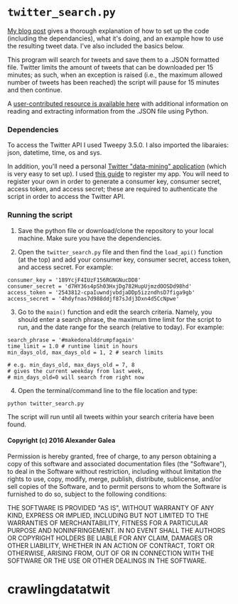 # `twitter_search.py`

[My blog post](https://galeascience.wordpress.com/2016/03/18/collecting-twitter-data-with-python/) gives a thorough explanation of how to set up the code (including the dependancies), what it's doing, and an example how to use the resulting tweet data.  I've also included the basics below.

This program will search for tweets and save them to a .JSON formatted file. Twitter limits the amount of tweets that can be downloaded per 15 minutes; as such, when an exception is raised (i.e., the maximum allowed number of tweets has been reached) the script will pause for 15 minutes and then continue.

A [user-contributed resource is available here](https://github.com/agalea91/twitter_search/blob/master/additional_features.md) with additional information on reading and extracting information from the .JSON file using Python.

### Dependencies

To access the Twitter API I used Tweepy 3.5.0.  I also imported the libaraies: json, datetime, time, os and sys.

In addition, you'll need a personal [Twitter "data-mining" application](https://apps.twitter.com/) (which is very easy to set up). I used [this guide](http://marcobonzanini.com/2015/03/02/mining-twitter-data-with-python-part-1/#Register_Your_App) to register my app. You will need to register your own in order to generate a consumer key, consumer secret, access token, and access secret; these are required to authenticate the script in order to access the Twitter API.


### Running the script

1) Save the python file or download/clone the repository to your local machine.  Make sure you have the dependencies.

2) Open the `twitter_search.py` file and then find the `load_api()` function (at the top) and add your consumer key, consumer secret, access token, and access secret.  For example:
```
consumer_key = '189YcjF4IUzF156RGNGNucDD8'
consumer_secret = 'd7HY36s4pSh03HxjDg782HupUjmzdOOSDd98hd'
access_token = '2543812-cpaIuwndjvbdjaDDp5izzndhsD7figa9gb'
access_secret = '4hdyfnas7d988ddjf87sJdj3Dxn4d5CcNpwe'
```

3) Go to the `main()` function and edit the search criteria. Namely, you should enter a search phrase, the maximum time limit for the script to run, and the date range for the search (relative to today). For example:
```
search_phrase = '#makedonalddrumpfagain'
time_limit = 1.0 # runtime limit in hours
min_days_old, max_days_old = 1, 2 # search limits

# e.g. min_days_old, max_days_old = 7, 8
# gives the current weekday from last week,
# min_days_old=0 will search from right now
```

4) Open the terminal/command line to the file location and type: 
```
python twitter_search.py
```
The script will run until all tweets within your search criteria have been found.


#### Copyright (c) 2016 Alexander Galea 
Permission is hereby granted, free of charge, to any person obtaining a copy of this software and associated documentation files (the "Software"), to deal in the Software without restriction, including without limitation the rights to use, copy, modify, merge, publish, distribute, sublicense, and/or sell copies of the Software, and to permit persons to whom the Software is furnished to do so, subject to the following conditions:

THE SOFTWARE IS PROVIDED "AS IS", WITHOUT WARRANTY OF ANY KIND, EXPRESS OR IMPLIED, INCLUDING BUT NOT LIMITED TO THE WARRANTIES OF MERCHANTABILITY, FITNESS FOR A PARTICULAR PURPOSE AND NONINFRINGEMENT. IN NO EVENT SHALL THE AUTHORS OR COPYRIGHT HOLDERS BE LIABLE FOR ANY CLAIM, DAMAGES OR OTHER LIABILITY, WHETHER IN AN ACTION OF CONTRACT, TORT OR OTHERWISE, ARISING FROM, OUT OF OR IN CONNECTION WITH THE SOFTWARE OR THE USE OR OTHER DEALINGS IN THE SOFTWARE.
# crawlingdatatwit

